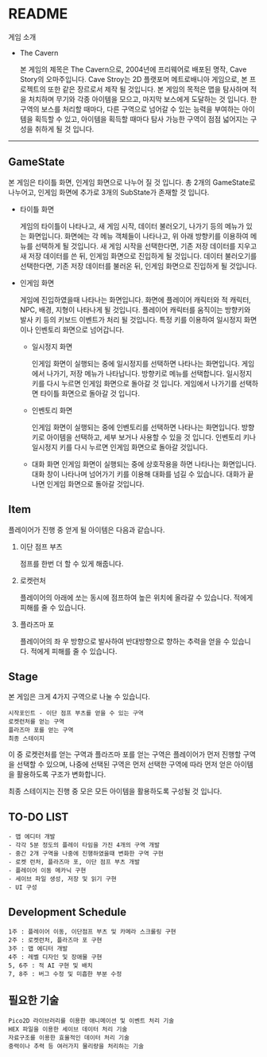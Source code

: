 README
============

게임 소개

+ The Cavern

	본 게임의 제목은 The Cavern으로, 2004년에 프리웨어로 배포된 명작, Cave Story의 오마주입니다.
	Cave Stroy는 2D 플랫포머 메트로배니아 게임으로, 본 프로젝트의 또한 같은 장르로서 제작 될 것입니다.
	본 게임의 목적은 맵을 탐사하며 적을 처치하며 무기와 각종 아이템을 모으고, 마지막 보스에게 도달하는 것 입니다.
	한 구역의 보스를 처리할 때마다, 다른 구역으로 넘어갈 수 있는 능력을 부여하는 아이템을 획득할 수 있고,
	아이템을 획득할 때마다 탐사 가능한 구역이 점점 넓어지는 구성을 취하게 될 것 입니다.

***

GameState
-----------

본 게임은 타이틀 화면, 인게임 화면으로 나누어 질 것 입니다.
총 2개의 GameState로 나누어고, 인게임 화면에 추가로 3개의 SubState가 존재할 것 입니다.

+ 타이틀 화면

	게임의 타이틀이 나타나고, 새 게임 시작, 데이터 불러오기, 나가기 등의 메뉴가 있는 화면입니다.
	화면에는 각 메뉴 객체들이 나타나고, 위 아래 방향키를 이용하여 메뉴를 선택하게 될 것입니다.
	새 게임 시작을 선택한다면, 기존 저장 데이터를 지우고 새 저장 데이터를 쓴 뒤, 인게임 화면으로 진입하게 될 것입니다.
	데이터 불러오기를 선택한다면, 기존 저장 데이터를 불러온 뒤, 인게임 화면으로 진입하게 될 것입니다.

+ 인게임 화면

	게임에 진입하였을때 나타나는 화면입니다.
	화면에 플레이어 캐릭터와 적 캐릭터, NPC, 배경, 지형이 나타나게 될 것입니다.
	플레이어 캐릭터를 움직이는 방향키와 발사 키 등의 키보드 이벤트가 처리 될 것입니다.
	특정 키를 이용하여 일시정지 화면이나 인벤토리 화면으로 넘어갑니다.
	

	+ 일시정지 화면

		인게임 화면이 실행되는 중에 일시정지를 선택하면 나타나는 화면입니다.
		게임에서 나가기, 저장 메뉴가 나타납니다.
		방향키로 메뉴를 선택합니다.
		일시정지 키를 다시 누르면 인게임 화면으로 돌아갈 것 입니다.
		게임에서 나가기를 선택하면 타이틀 화면으로 돌아갈 것 입니다.

	+ 인벤토리 화면

		인게임 화면이 실행되는 중에 인벤토리를 선택하면 나타나는 화면입니다.
		방향키로 아이템을 선택하고, 세부 보거나 사용할 수 있을 것 입니다.
		인벤토리 키나 일시정지 키를 다시 누르면 인게임 화면으로 돌아갈 것입니다.
		
	+ 대화 화면
		인게임 화면이 실행되는 중에 상호작용을 하면 나타나는 화면입니다.
		대화 창이 나타나며 넘어가기 키를 이용해 대화를 넘길 수 있습니다. 대화가 끝나면 인게임 화면으로 돌아갈 것입니다.
		
		
Item
----------------
플레이어가 진행 중 얻게 될 아이템은 다음과 같습니다.

1. 이단 점프 부츠

	점프를 한번 더 할 수 있게 해줍니다.

2. 로켓런처

	플레이어의 아래에 쏘는 동시에 점프하여 높은 위치에 올라갈 수 있습니다.
	적에게 피해를 줄 수 있습니다.

3. 플라즈마 포

	플레이어의 좌 우 방향으로 발사하여 반대방향으로 향하는 추력을 얻을 수 있습니다.
	적에게 피해를 줄 수 있습니다.
	
	
Stage
----------------

본 게임은 크게 4가지 구역으로 나눌 수 있습니다.

	시작포인트 - 이단 점프 부츠를 얻을 수 있는 구역
	로켓런처를 얻는 구역
	플라즈마 포를 얻는 구역
	최종 스테이지

이 중 로켓런처를 얻는 구역과 플라즈마 포를 얻는 구역은 플레이어가 먼저 진행할 구역을 선택할 수 있으며,
나중에 선택된 구역은 먼저 선택한 구역에 따라 먼저 얻은 아이템을 활용하도록 구조가 변화합니다.

최종 스테이지는 진행 중 모은 모든 아이템을 활용하도록 구성될 것 입니다.


TO-DO LIST
----------------
	- 맵 에디터 개발
	- 각각 5분 정도의 플레이 타임을 가진 4개의 구역 개발
	- 중간 2개 구역을 나중에 진행하였을때 변화한 구역 구현
	- 로켓 런처, 플라즈마 포, 이단 점프 부츠 개발
	- 플레이어 이동 메카닉 구현
	- 세이브 파일 생성, 저장 및 읽기 구현
	- UI 구성


Development Schedule
----------------
	1주 : 플레이어 이동, 이단점프 부츠 및 카메라 스크롤링 구현
	2주 : 로켓런처, 플라즈마 포 구현
	3주 : 맵 에디터 개발
	4주 : 레벨 디자인 및 장애물 구현
	5, 6주 : 적 AI 구현 및 배치
	7, 8주 : 버그 수정 및 미흡한 부분 수정


필요한 기술
----------------

	Pico2D 라이브러리를 이용한 애니메이션 및 이벤트 처리 기술
	HEX 파일을 이용한 세이브 데이터 처리 기술
	자료구조를 이용한 효율적인 데이터 처리 기술
	중력이나 추력 등 여러가지 물리량을 처리하는 기술

